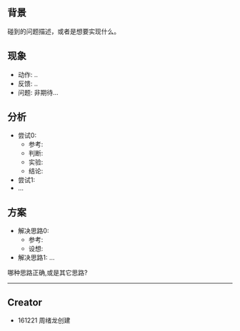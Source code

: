 ## 背景
碰到的问题描述，或者是想要实现什么。

## 现象
- 动作: ..
- 反馈: ..
- 问题: 非期待...

## 分析
- 尝试0:
    - 参考:
    - 判断:
    - 实验:
    - 结论:
- 尝试1:
- ...

## 方案
- 解决思路0:
    - 参考:
    - 设想:
- 解决思路1:
...

哪种思路正确,或是其它思路?


***

## Creator

- 161221 周绪龙创建
